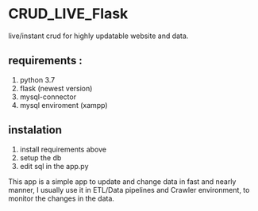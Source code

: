 # CRUD_LIVE_Flask
live/instant crud for highly updatable website and data.

## requirements :
1. python 3.7
2. flask (newest version)
4. mysql-connector
5. mysql enviroment (xampp)

## instalation 
1. install requirements above
2. setup the db
3. edit sql in the app.py


This app is a simple app to update and change data in fast and nearly manner, I usually use it in ETL/Data pipelines and Crawler environment, to monitor the changes in the data.

